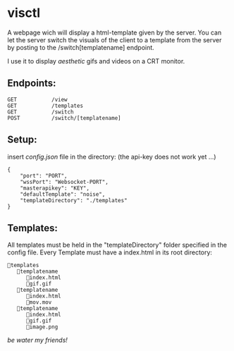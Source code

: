 # visctl
A webpage wich will display a html-template given by the server.
You can let the server switch the visuals of the client to a template from the server by  posting to the /switch[templatename] endpoint.

I use it to display *aesthetic* gifs and videos on a CRT monitor.

## Endpoints:

```
GET           /view
GET           /templates
GET           /switch
POST          /switch/[templatename]
```

## Setup:

insert *config.json* file in the directory:
(the api-key does not work yet ...)
```
{
	"port": "PORT",
	"wssPort": "Websocket-PORT",
	"masterapikey": "KEY",
	"defaultTemplate": "noise",
	"templateDirectory": "./templates"
}
```

## Templates:
All templates must be held in the "templateDirectory" folder specified in the config file.
Every Template must have a index.html in its root directory:
```
📂templates
   📁templatename
      📄index.html
      📄gif.gif
   📁templatename
      📄index.html
      📄mov.mov
   📁templatename
      📄index.html
      📄gif.gif
      📄image.png
```

*be water my friends!*
